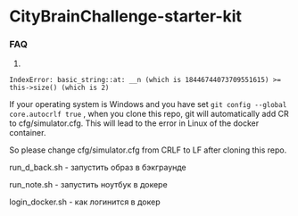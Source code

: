 # CityBrainChallenge-starter-kit

### FAQ

1. 
```
IndexError: basic_string::at: __n (which is 18446744073709551615) >= this->size() (which is 2)
```

If your operating system is Windows and you have set `git config --global core.autocrlf true` , when you clone this repo, git will automatically add CR to cfg/simulator.cfg. This will lead to the error in Linux of the docker container.

So please change cfg/simulator.cfg from CRLF to LF after cloning this repo.


run_d_back.sh - запустить образ в бэкграунде

run_note.sh - запустить ноутбук в докере

login_docker.sh - как логинится в докер
